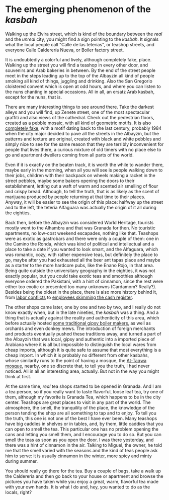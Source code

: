 # The emerging phenomenon of the *kasbah*

Walking up the Elvira street, which is kind of the boundary between
the *real* and the *unreal* city, you might find a sign pointing to
the *kasbah*. It signals what the local people call "Calle de las
teterías", or teashop streets, and everyone Calle Calderería Nueva, or
Boiler factory street.

It is undoubtedly a colorful and lively, although completely fake,
place. Walking up the street you will find a teashop in every other
door, and souvenirs and Arab bakeries in between. By the end of the
street people meet in the steps leading up to the top of the Albayzín
all kind of people smoking all kind of things, juggling and
drinking. Also the San Gregorio cloistered convent which is open at odd hours, and
where you can listen to the nuns chanting in special occasions. All in
all, an ersatz Arab kasbah, except for the nuns, that is. 

There are many interesting things to see around there. Take the
darkest alleys and you will find, up Zenete street, one of the most
spectacular graffiti and also views of the cathedral. Check out the
pedestrian floors, created as a pebble mosaic, with all kind of
geometric motifs. It is also [completely fake](http://www.granadahoy.com/granada/empedrado-historico-Albayzin_0_650035186.html), with a motif dating back
to the last century, probably 1984 when the city major decided to pave
all the streets in the Albayzín, but the patterns and texture are original,
created with black and white pebbles and simply nice to see for the
same reason that they are terribly inconvenient for people that lives
there, a curious mixture of old timers with no place else to go and
apartment dwellers coming from all parts of the world.

Even if it is exactly on the beaten track, it is worth the while to
wander there, maybe early in the morning, when all you will see is
people walking down to their jobs, children with their backpack on
wheels making a racket in the street pebbles, maybe some bakers
opening the doors to their establishment, letting out a waft of warm
and scented air smelling of flour and crispy bread. Although, to tell
the truth, that is as likely as the scent of marijuana produced by
people returning at that time to their places. Anyway, it will be
easier to see the origin of this place: halfway up the street and to
the left, the tetería Alfaguara was actually the origin of it all
during the eighties.

Back then, before the Albayzín was considered World Heritage, tourists
mostly went to the Alhambra and that was Granada for then. No
touristic apartments, no low-cost weekend escapades, nothing like
that. Teashops were as exotic as gastrobars and there were only a
couple of them: one in the Camino the Ronda, which was kind of
political and intellectual and a place to take a date if you wanted to
look smart, and the Alfaguara, which was romantic, cozy, with rather
expensive teas, but definitely the place to go, maybe after you had
exhausted all the beer ant tapas place and maybe as a starter to the
more hardcore pubs, like the Enano Rojo, in that area. Being quite
outside the universitary geography in the eighties, it was not exactly
popular, but you could take exotic teas and smoothies although
everyone ordered the Pakistani, with a hint of cinnamon, since the
rest were either too exotic or presented too many unknowns (Cardamom?
Really?). Besides being the oldest in the place, there is also more
history behind it,
from
[labor conflicts](http://archivo-periodico.cnt.es/290may2003/gacetasindical/archivos/gs001.htm) to
[employees skimming the cash register](http://www.granadahoy.com/granada/Piden-acusada-quedarse-recaudacion-teteria_0_533046953.html). 

The other shops came later, one by one and two by two, and I really do not know exactly when, but
in the late nineties, the *kasbah* was a thing. And a thing that is
actually against the reality and authenticity of this area, which
before actually hosted [some traditional gipsy boiler makers](https://hera.ugr.es/tesisugr/17566629.pdf), as well
as orchards and even donkey mews. The introduction of foreign
merchants and products eventually pushed these traditions away, and turned
a part of the Albayzín that was local, gipsy and authentic into a
imported piece of Arabiana where it is all but impossible to
distinguish the local wares from cheap imports, although it is quite
safe to assume that most everything is a cheap import. In which it is
probably no different from other kasbahs, whose similarity runs to the
point of having a mosque, the [At-Taqwa mosque](http://www.webislam.com/directorio/65084-comunidad_musulmana_de_la_mezquita_attaqwa.html), nearby, one so discrete
that, to tell you the truth, I had never noticed. All in all an
interesting area, actually. But not in the way you might think at
first. 

At the same time,
*real* tea shops started to be opened in Granada. And I am a tea
person, so if you really want to taste flavorful, loose leaf tea, try
one of them, although my favorite is Granada Tea, which happens to be
in the city center. Teashops are great places to visit in any part of
the world. The atmosphere, the smell, the tranquility of the place,
the knowledge of the person tending the shop are all something to tap
and to enjoy. To tell you the truth, this one is not one of the best I
have ever been. Many teashops have big caddies in shelves or in
tables, and, by them, little caddies that you can open to smell the
tea. This particular one has no problem opening the cans and letting
you smell them, and I encourage you to do so. But you can smell the
teas as soon as you open the door. I was there yesterday, and there
was a hint of cinnamon in the air. Talking to Miguel, the owner, he
told me that the smell varied with the seasons and the kind of teas
people ask him to serve: it is usually cinnamon in the winter, more
spicy and minty during summer. 

You should really go there for the tea. Buy a couple of bags, take a
walk up the Calderería and then go back to your house or apartment and
browse the pictures you have taken while you enjoy a great, warm,
flavorful tea made with your own hands. It is what I do and, hey, you
wanted to do as the locals, right?
